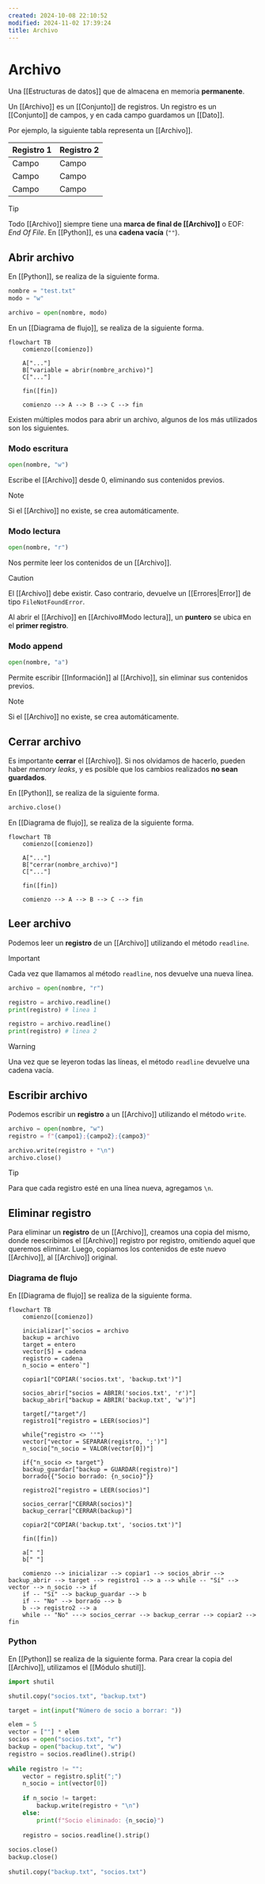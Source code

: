 ```yaml
---
created: 2024-10-08 22:10:52
modified: 2024-11-02 17:39:24
title: Archivo
---
```


# Archivo

Una [[Estructuras de datos]] que de almacena en memoria **permanente**.

Un [[Archivo]] es un [[Conjunto]] de registros. Un registro es un [[Conjunto]] de campos, y en cada campo guardamos un [[Dato]].

Por ejemplo, la siguiente tabla representa un [[Archivo]].

| Registro 1 | Registro 2 |
| ---------- | ---------- |
| Campo      | Campo      |
| Campo      | Campo      |
| Campo      | Campo      |

> [!tip]
> Todo [[Archivo]] siempre tiene una **marca de final de [[Archivo]]** o EOF: *End Of File*. En [[Python]], es una **cadena vacía** (`""`).

## Abrir archivo

En [[Python]], se realiza de la siguiente forma.

```python
nombre = "test.txt"
modo = "w"

archivo = open(nombre, modo)
```

En un [[Diagrama de flujo]], se realiza de la siguiente forma.

```mermaid
flowchart TB
	comienzo([comienzo])
    
    A["..."]
    B["variable = abrir(nombre_archivo)"]
    C["..."]
    
	fin([fin])
    
	comienzo --> A --> B --> C --> fin
```

Existen múltiples modos para abrir un archivo, algunos de los más utilizados son los siguientes.

### Modo escritura

```python
open(nombre, "w")
```

Escribe el [[Archivo]] desde 0, eliminando sus contenidos previos.

> [!note]
> Si el [[Archivo]] no existe, se crea automáticamente.

### Modo lectura

```python
open(nombre, "r")
```

Nos permite leer los contenidos de un [[Archivo]].

> [!caution]
> El [[Archivo]] debe existir. Caso contrario, devuelve un [[Errores|Error]] de tipo `FileNotFoundError`.

Al abrir el [[Archivo]] en [[Archivo#Modo lectura]], un **puntero** se ubica en el **primer registro**.

### Modo append

```python
open(nombre, "a")
```

Permite escribir [[Información]] al [[Archivo]], sin eliminar sus contenidos previos.

> [!note]
> Si el [[Archivo]] no existe, se crea automáticamente.

## Cerrar archivo

Es importante **cerrar** el [[Archivo]]. Si nos olvidamos de hacerlo, pueden haber *memory leaks*, y es posible que los cambios realizados **no sean guardados**.

En [[Python]], se realiza de la siguiente forma.

```python
archivo.close()
```

En [[Diagrama de flujo]], se realiza de la siguiente forma.

```mermaid
flowchart TB
	comienzo([comienzo])
    
    A["..."]
    B["cerrar(nombre_archivo)"]
    C["..."]
    
	fin([fin])
    
	comienzo --> A --> B --> C --> fin
```

## Leer archivo

Podemos leer un **registro** de un [[Archivo]] utilizando el método `readline`.

> [!important]
> Cada vez que llamamos al método `readline`, nos devuelve una nueva línea.

```python
archivo = open(nombre, "r")

registro = archivo.readline()
print(registro) # linea 1

registro = archivo.readline()
print(registro) # linea 2
```

> [!warning]
> Una vez que se leyeron todas las líneas, el método `readline` devuelve una cadena vacía.

## Escribir archivo

Podemos escribir un **registro** a un [[Archivo]] utilizando el método `write`.

```python
archivo = open(nombre, "w")
registro = f"{campo1};{campo2};{campo3}"

archivo.write(registro + "\n")
archivo.close()
```

> [!tip]
> Para que cada registro esté en una línea nueva, agregamos `\n`.

## Eliminar registro

Para eliminar un **registro** de un [[Archivo]], creamos una copia del mismo, donde reescribimos el [[Archivo]] registro por registro, omitiendo aquel que queremos eliminar. Luego, copiamos los contenidos de este nuevo [[Archivo]], al [[Archivo]] original.

### Diagrama de flujo

En [[Diagrama de flujo]] se realiza de la siguiente forma.

```mermaid
flowchart TB
	comienzo([comienzo])
    
    inicializar["`socios = archivo
    backup = archivo
    target = entero
    vector[5] = cadena
    registro = cadena
    n_socio = entero`"]
    
    copiar1["COPIAR('socios.txt', 'backup.txt')"]
    
    socios_abrir["socios = ABRIR('socios.txt', 'r')"]
    backup_abrir["backup = ABRIR('backup.txt', 'w')"]
    
    target[/"target"/]
    registro1["registro = LEER(socios)"]
    
    while{"registro <> ''"}
    vector["vector = SEPARAR(registro, ';')"]
    n_socio["n_socio = VALOR(vector[0])"]
    
    if{"n_socio <> target"}
    backup_guardar["backup = GUARDAR(registro)"]
    borrado{{"Socio borrado: {n_socio}"}}
    
    registro2["registro = LEER(socios)"]
    
    socios_cerrar["CERRAR(socios)"]
    backup_cerrar["CERRAR(backup)"]
    
    copiar2["COPIAR('backup.txt', 'socios.txt')"]
    
	fin([fin])
	
	a[" "]
	b[" "]
    
	comienzo --> inicializar --> copiar1 --> socios_abrir --> backup_abrir --> target --> registro1 --> a --> while -- "Sí" --> vector --> n_socio --> if
	if -- "Sí" --> backup_guardar --> b
	if -- "No" --> borrado --> b
	b --> registro2 --> a
	while -- "No" ---> socios_cerrar --> backup_cerrar --> copiar2 --> fin
```

### Python

En [[Python]] se realiza de la siguiente forma. Para crear la copia del [[Archivo]], utilizamos el [[Módulo shutil]].

```python
import shutil

shutil.copy("socios.txt", "backup.txt")

target = int(input("Número de socio a borrar: "))

elem = 5
vector = [""] * elem
socios = open("socios.txt", "r")
backup = open("backup.txt", "w")
registro = socios.readline().strip()
  
while registro != "":
    vector = registro.split(";")
    n_socio = int(vector[0])
  
    if n_socio != target:
        backup.write(registro + "\n")
    else:
        print(f"Socio eliminado: {n_socio}")
  
    registro = socios.readline().strip()
  
socios.close()
backup.close()
  
shutil.copy("backup.txt", "socios.txt")
```
